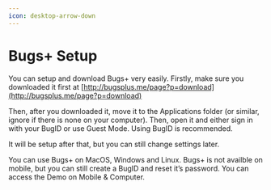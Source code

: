 ```yaml
---
icon: desktop-arrow-down
---
```


# Bugs+ Setup

You can setup and download Bugs+ very easily. Firstly, make sure you downloaded it first at [http://bugsplus.me/page?p=download](http://bugsplus.me/page?p=download)

Then, after you downloaded it, move it to the Applications folder (or similar, ignore if there is none on your computer). Then, open it and either sign in with your BugID or use Guest Mode. Using BugID is recommended.

It will be setup after that, but you can still change settings later.

You can use Bugs+ on MacOS, Windows and Linux. Bugs+ is not availble on mobile, but you can still create a BugID and reset it’s password. You can access the Demo on Mobile & Computer.
